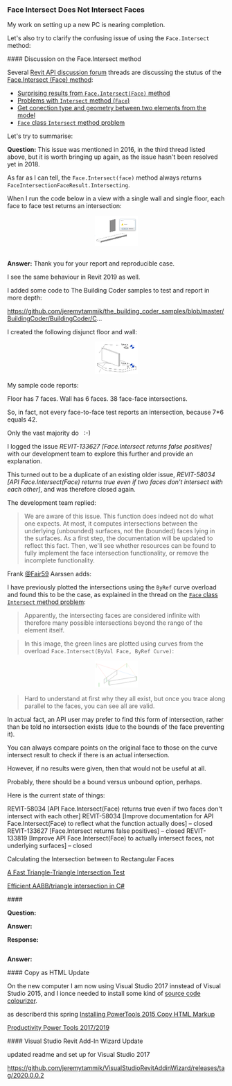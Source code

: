 <head>
<meta http-equiv="Content-Type" content="text/html; charset=utf-8">
<link rel="stylesheet" type="text/css" href="bc.css">
<script src="https://cdn.rawgit.com/google/code-prettify/master/loader/run_prettify.js" type="text/javascript"></script>
</head>

<!---


twitter:

Parameters and preview images in the #RevitAPI @AutodeskForge @AutodeskRevit #bim #DynamoBim #ForgeDevCon 

&ndash; 
...


linkedin:


#bim #DynamoBim #ForgeDevCon #Revit #API #IFC #SDK #AI #VisualStudio #Autodesk #AEC #adsk

the [Revit API discussion forum](http://forums.autodesk.com/t5/revit-api-forum/bd-p/160) thread

<p style="font-size: 80%; font-style:italic"></p>

-->

### Face Intersect Does Not Intersect Faces 

My work on setting up a new PC is nearing completion.

Let's also try to clarify the confusing issue of using the `Face.Intersect` method:



####<a name="2"></a> Discussion on the Face.Intersect method

Several [Revit API discussion forum](http://forums.autodesk.com/t5/revit-api-forum/bd-p/160) threads are discussing the stutus of
the [Face.Intersect (Face) method](https://www.revitapidocs.com/2020/91f650a2-bb95-650b-7c00-d431fa613753.htm):

- [Surprising results from `Face.Intersect(Face)` method](https://forums.autodesk.com/t5/revit-api-forum/surprising-results-from-face-intersect-face-method/m-p/8992586)
- [Problems with `Intersect` method (`Face`)](https://forums.autodesk.com/t5/revit-api-forum/problems-with-intersect-method-face/m-p/8992566)
- [Get conection type and geometry between two elements from the model](https://forums.autodesk.com/t5/revit-api-forum/get-conection-type-and-geometry-between-two-elements-from-the/m-p/6465671)
- [`Face` class `Intersect` method problem](https://forums.autodesk.com/t5/revit-api-forum/face-class-intersect-method-problem/m-p/7460720)

Let's try to summarise:

**Question:** This issue was mentioned in 2016, in the third thread listed above, but it is worth bringing up again, as the issue hasn't been resolved yet in 2018.

As far as I can tell, the `Face.Intersect(face)` method always returns `FaceIntersectionFaceResult.Intersecting`.

When I run the code below in a view with a single wall and single floor, each face to face test returns an intersection:

<center>
<img src="img/face_intersect_face_1.png" alt="Non-intersecting faces" width="100">
</center>

<pre class="code">
</pre>

**Answer:** Thank you for your report and reproducible case.

 

I see the same behaviour in Revit 2019 as well.

 

I added some code to The Building Coder samples to test and report in more depth:

 

https://github.com/jeremytammik/the_building_coder_samples/blob/master/BuildingCoder/BuildingCoder/C...

 

I created the following disjunct floor and wall:

<center>
<img src="img/floor_wall_disjunct.png" alt="Disjunct floor and wall" width="100">
</center>

My sample code reports:

</pre>
  Floor has 7 faces.
  Wall has 6 faces.
  38 face-face intersections.
 </pre>

So, in fact, not every face-to-face test reports an intersection, because 7*6 equals 42.

Only the vast majority do &nbsp; :-)

I logged the issue *REVIT-133627 [Face.Intersect returns false positives]* with our development team to explore this further and provide an explanation.

This turned out to be a duplicate of an existing older issue, *REVIT-58034 [API Face.Intersect(Face) returns true even if two faces don't intersect with each other]*, and was therefore closed again.

The development team replied:

> We are aware of this issue.
This function does indeed not do what one expects.
At most, it computes intersections between the underlying (unbounded) surfaces, not the (bounded) faces lying in the surfaces.
As a first step, the documentation will be updated to reflect this fact.
Then, we'll see whether resources can be found to fully implement the face intersection functionality, or remove the incomplete functionality.

Frank [@Fair59](https://forums.autodesk.com/t5/user/viewprofilepage/user-id/2083518) Aarssen adds:

I have previously plotted the intersections using the `ByRef` curve overload and found this to be the case, as explained in the thread 
on the [`Face` class `Intersect` method problem](https://forums.autodesk.com/t5/revit-api-forum/face-class-intersect-method-problem/m-p/7460720):

> Apparently, the intersecting faces are considered infinite with therefore many possible intersections beyond the range of the element itself. 

> In this image, the green lines are plotted using curves from the overload `Face.Intersect(ByVal Face, ByRef Curve)`:

<center>
<img src="img/face_intersect_wall_intersects.png" alt="Intinite face intersections between two walls" width="100">
</center>

> Hard to understand at first why they all exist, but once you trace along parallel to the faces, you can see all are valid.

In actual fact, an API user may prefer to find this form of intersection, rather than be told no intersection exists (due to the bounds of the face preventing it).

You can always compare points on the original face to those on the curve intersect result to check if there is an actual intersection.

However, if no results were given, then that would not be useful at all.

Probably, there should be a bound versus unbound option, perhaps.

Here is the current state of things:

REVIT-58034 [API Face.Intersect(Face) returns true even if two faces don't intersect with each other]
REVIT-58034 [Improve documentation for API Face.Intersect(Face) to reflect what the function actually does] &ndash; closed
REVIT-133627 [Face.Intersect returns false positives] &ndash; closed
REVIT-133819 [Improve API Face.Intersect(Face) to actually intersect faces, not underlying surfaces] &ndash; closed

Calculating the Intersection between to Rectangular Faces


[A Fast Triangle-Triangle Intersection Test](https://web.stanford.edu/class/cs277/resources/papers/Moller1997b.pdf)

[Efficient AABB/triangle intersection in C#](https://stackoverflow.com/questions/17458562/efficient-aabb-triangle-intersection-in-c-sharp)


####<a name="3"></a> 

**Question:** 

**Answer:** 

**Response:** 



<pre class="code">
</pre>

**Answer:** 

####<a name="4"></a> Copy as HTML Update

On the new computer I am now using Visual Studio 2017 innstead of Visual Studio 2015, and I ionce needed to install some kind
of [source code colourizer](https://thebuildingcoder.typepad.com/blog/about-the-author.html#5.36).

as describerd this spring 
[Installing PowerTools 2015 Copy HTML Markup](https://thebuildingcoder.typepad.com/blog/2019/04/close-doc-and-zero-doc-rvtsamples.html#4)

[Productivity Power Tools 2017/2019](https://marketplace.visualstudio.com/items?itemName=VisualStudioPlatformTeam.ProductivityPowerPack2017)

####<a name="4"></a> Visual Studio Revit Add-In Wizard Update

updated readme and set up for Visual Studio 2017


https://github.com/jeremytammik/VisualStudioRevitAddinWizard/releases/tag/2020.0.0.2